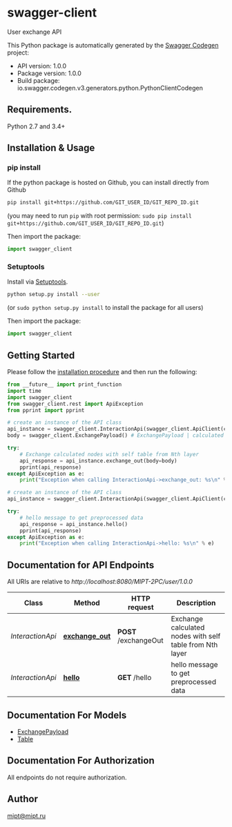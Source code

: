 # swagger-client
User exchange API

This Python package is automatically generated by the [Swagger Codegen](https://github.com/swagger-api/swagger-codegen) project:

- API version: 1.0.0
- Package version: 1.0.0
- Build package: io.swagger.codegen.v3.generators.python.PythonClientCodegen

## Requirements.

Python 2.7 and 3.4+

## Installation & Usage
### pip install

If the python package is hosted on Github, you can install directly from Github

```sh
pip install git+https://github.com/GIT_USER_ID/GIT_REPO_ID.git
```
(you may need to run `pip` with root permission: `sudo pip install git+https://github.com/GIT_USER_ID/GIT_REPO_ID.git`)

Then import the package:
```python
import swagger_client 
```

### Setuptools

Install via [Setuptools](http://pypi.python.org/pypi/setuptools).

```sh
python setup.py install --user
```
(or `sudo python setup.py install` to install the package for all users)

Then import the package:
```python
import swagger_client
```

## Getting Started

Please follow the [installation procedure](#installation--usage) and then run the following:

```python
from __future__ import print_function
import time
import swagger_client
from swagger_client.rest import ApiException
from pprint import pprint

# create an instance of the API class
api_instance = swagger_client.InteractionApi(swagger_client.ApiClient(configuration))
body = swagger_client.ExchangePayload() # ExchangePayload | calculated payload to send to neighbour in Decimal representation (optional)

try:
    # Exchange calculated nodes with self table from Nth layer
    api_response = api_instance.exchange_out(body=body)
    pprint(api_response)
except ApiException as e:
    print("Exception when calling InteractionApi->exchange_out: %s\n" % e)

# create an instance of the API class
api_instance = swagger_client.InteractionApi(swagger_client.ApiClient(configuration))

try:
    # hello message to get preprocessed data
    api_response = api_instance.hello()
    pprint(api_response)
except ApiException as e:
    print("Exception when calling InteractionApi->hello: %s\n" % e)
```

## Documentation for API Endpoints

All URIs are relative to *http://localhost:8080/MIPT-2PC/user/1.0.0*

Class | Method | HTTP request | Description
------------ | ------------- | ------------- | -------------
*InteractionApi* | [**exchange_out**](docs/InteractionApi.md#exchange_out) | **POST** /exchangeOut | Exchange calculated nodes with self table from Nth layer
*InteractionApi* | [**hello**](docs/InteractionApi.md#hello) | **GET** /hello | hello message to get preprocessed data

## Documentation For Models

 - [ExchangePayload](docs/ExchangePayload.md)
 - [Table](docs/Table.md)

## Documentation For Authorization

 All endpoints do not require authorization.


## Author

mipt@mipt.ru
